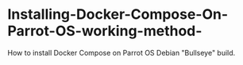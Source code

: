 # Installing-Docker-Compose-On-Parrot-OS-working-method-
How to install Docker Compose on Parrot OS Debian "Bullseye" build. 
